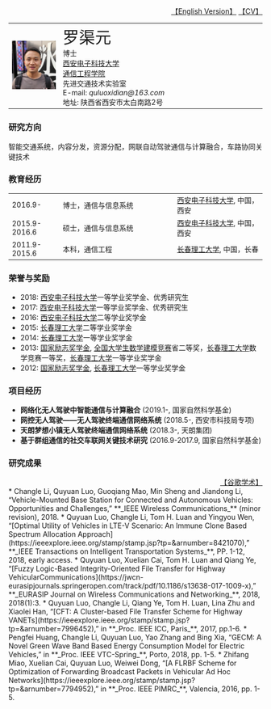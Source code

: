 <div style="text-align: right"> <a href="/index.html">【English Version】</a> <a href="/CV/CV_Quyuan Luo.pdf">【CV】</a></div>
<table border="0" cellpadding="0" cellspacing="0">
  <tr>
    <td width="20%">
      <img src="https://raw.githubusercontent.com/Luoquyuan/HomePage/master/Images/qyluo.png">
    </td>
    <td width="80%">
     <font size="6"> 罗渠元 </font> <br> 
      博士 <br> 
      <a href="https://www.xidian.edu.cn/" >西安电子科技大学</a><br>
      <a href="http://ste.xidian.edu.cn/english/index/school_introduction.htm">通信工程学院 </a> <br>
      先进交通技术实验室 <br>
      E-mail: <i>quluoxidian@163.com</i> <br>
      地址: 陕西省西安市太白南路2号 <br>
    </td>
  </tr>
</table>



### 研究方向
智能交通系统，内容分发，资源分配，网联自动驾驶通信与计算融合，车路协同关键技术

### 教育经历

<table border="0" cellpadding="0" cellspacing="0">
    <tr>
        <td width="20%">2016.9-</td>
        <td width="45%">博士，通信与信息系统</td>
        <td><a href="https://www.xidian.edu.cn/" >西安电子科技大学</a>, 中国，西安</td>
    </tr>
    <tr>
        <td width="20%">2015.9-2016.6</td>
        <td width="45%">硕士，通信与信息系统</td>
        <td><a href="https://www.xidian.edu.cn/" >西安电子科技大学</a>, 中国，西安</td>
    </tr>
    <tr>
        <td width="20%">2011.9-2015.6</td>
        <td width="45%">本科，通信工程</td>
        <td><a href="http://www.cust.edu.cn/" >长春理工大学</a>, 中国，长春</td>
    </tr>
</table>

### 荣誉与奖励
* 2018: [西安电子科技大学](https://www.xidian.edu.cn/)一等学业奖学金、优秀研究生
* 2017: [西安电子科技大学](https://www.xidian.edu.cn/)一等学业奖学金、优秀研究生
* 2016: [西安电子科技大学](https://www.xidian.edu.cn/)二等学业奖学金
* 2015: [长春理工大学](http://www.cust.edu.cn/)二等学业奖学金
* 2014: [长春理工大学](http://www.cust.edu.cn/)一等学业奖学金
* 2013: [国家励志奖学金](https://baike.baidu.com/item/%E5%9B%BD%E5%AE%B6%E5%8A%B1%E5%BF%97%E5%A5%96%E5%AD%A6%E9%87%91/4293574?fr=aladdin), [全国大学生数学建模竞赛](http://mcm.edu.cn/)省二等奖，[长春理工大学](http://www.cust.edu.cn/)数学竞赛一等奖，[长春理工大学](http://www.cust.edu.cn/)一等学业奖学金
* 2012: [国家励志奖学金](https://baike.baidu.com/item/%E5%9B%BD%E5%AE%B6%E5%8A%B1%E5%BF%97%E5%A5%96%E5%AD%A6%E9%87%91/4293574?fr=aladdin), [长春理工大学](http://www.cust.edu.cn/)一等学业奖学金

### 项目经历
* **网络化无人驾驶中智能通信与计算融合** (2019.1-, 国家自然科学基金)
* **网控无人驾驶——无人驾驶终端通信网络系统** (2018.5-, 西安市科技局专项)
* **天朗梦想小镇无人驾驶终端通信网络系统** (2018.3-, 天朗集团)
* **基于群组通信的社交车联网关键技术研究** (2016.9-2017.9, 国家自然科学基金)

### 研究成果
<div style="text-align: right"> <a href="https://c.glgoo.top/citations?user=bl9havYAAAAJ&hl=zh-CN&oi=ao">【谷歌学术】</a></div>
* Changle Li, Quyuan Luo, Guoqiang Mao, Min Sheng and Jiandong Li, “Vehicle-Mounted Base Station for Connected and Autonomous Vehicles: Opportunities and Challenges,” **_IEEE Wireless Communications_** (minor revision), 2018.
* Quyuan Luo, Changle Li, Tom H. Luan and Yingyou Wen, “[Optimal Utility of Vehicles in LTE-V Scenario: An Immune Clone Based Spectrum Allocation Approach](https://ieeexplore.ieee.org/stamp/stamp.jsp?tp=&arnumber=8421070),” **_IEEE Transactions on Intelligent Transportation Systems_**, PP. 1-12, 2018, early access.
* Quyuan Luo, Xuelian Cai, Tom H. Luan and Qiang Ye, “[Fuzzy Logic-Based Integrity-Oriented File Transfer for Highway VehicularCommunications](https://jwcn-eurasipjournals.springeropen.com/track/pdf/10.1186/s13638-017-1009-x),” **_EURASIP Journal on Wireless Communications and Networking_**, 2018, 2018(1):3.
* Quyuan Luo, Changle Li, Qiang Ye, Tom H. Luan, Lina Zhu and Xiaolei Han, “[CFT: A Cluster-based File Transfer Scheme for Highway VANETs](https://ieeexplore.ieee.org/stamp/stamp.jsp?tp=&arnumber=7996452),” in **_Proc. IEEE ICC, Paris_**, 2017, pp.1-6.
* Pengfei Huang, Changle Li, Quyuan Luo, Yao Zhang and Bing Xia, “GECM: A Novel Green Wave Band Based Energy Consumption Model for Electric Vehicles,” in **_Proc. IEEE VTC-Spring_**, Porto, 2018, pp. 1-5.
* Zhifang Miao, Xuelian Cai, Quyuan Luo, Weiwei Dong, “[A FLRBF Scheme for Optimization of Forwarding Broadcast Packets in Vehicular Ad Hoc Networks](https://ieeexplore.ieee.org/stamp/stamp.jsp?tp=&arnumber=7794952),” in **_Proc. IEEE PIMRC_**, Valencia, 2016, pp. 1-5.
